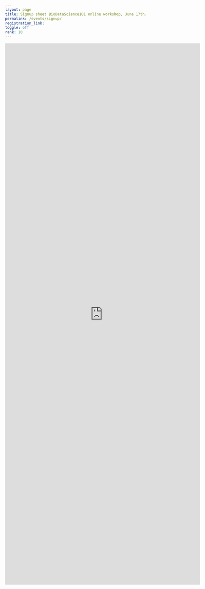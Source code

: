 ```yaml
---
layout: page
title: Signup sheet BioDataScience101 online workshop, June 17th.
permalink: /events/signup/
registration_link: 
toggle: off
rank: 10
---
```




<iframe src="https://docs.google.com/forms/d/e/1FAIpQLSeV9ifFviORL0Smqukdz6RvEgjg0TUgcWBZOyFI6Kz5wWHp4A/viewform?embedded=true" width="640" height="1779" frameborder="0" marginheight="0" marginwidth="0">Loading…</iframe>

